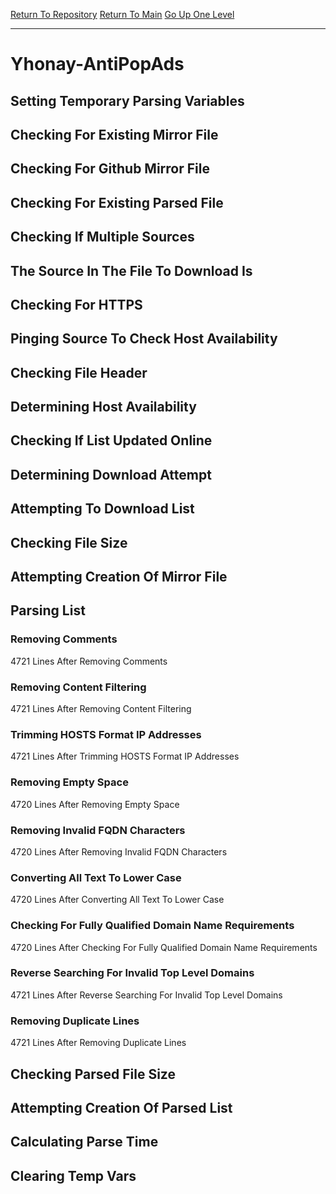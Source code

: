[Return To Repository](https://github.com/deathbybandaid/piholeparser/)
[Return To Main](https://github.com/deathbybandaid/piholeparser/blob/master/RecentRunLogs/Mainlog.md)
[Go Up One Level](https://github.com/deathbybandaid/piholeparser/blob/master/RecentRunLogs/TopLevelScripts/30-Processing-Blacklists.md)
____________________________________
# Yhonay-AntiPopAds
## Setting Temporary Parsing Variables
## Checking For Existing Mirror File
## Checking For Github Mirror File
## Checking For Existing Parsed File
## Checking If Multiple Sources
## The Source In The File To Download Is
## Checking For HTTPS
## Pinging Source To Check Host Availability
## Checking File Header
## Determining Host Availability
## Checking If List Updated Online
## Determining Download Attempt
## Attempting To Download List
## Checking File Size
## Attempting Creation Of Mirror File
## Parsing List
### Removing Comments
4721 Lines After Removing Comments
### Removing Content Filtering
4721 Lines After Removing Content Filtering
### Trimming HOSTS Format IP Addresses
4721 Lines After Trimming HOSTS Format IP Addresses
### Removing Empty Space
4720 Lines After Removing Empty Space
### Removing Invalid FQDN Characters
4720 Lines After Removing Invalid FQDN Characters
### Converting All Text To Lower Case
4720 Lines After Converting All Text To Lower Case
### Checking For Fully Qualified Domain Name Requirements
4720 Lines After Checking For Fully Qualified Domain Name Requirements
### Reverse Searching For Invalid Top Level Domains
4721 Lines After Reverse Searching For Invalid Top Level Domains
### Removing Duplicate Lines
4721 Lines After Removing Duplicate Lines
## Checking Parsed File Size
## Attempting Creation Of Parsed List
## Calculating Parse Time
## Clearing Temp Vars
